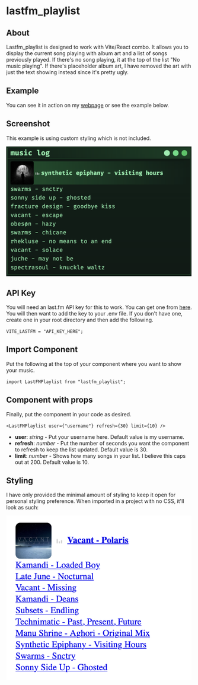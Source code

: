 # lastfm_playlist

## About

Lastfm_playlist is designed to work with Vite/React combo. It allows you to display the current song playing with album art and a list of songs previously played. If there's no song playing, it at the top of the list "No music playing". If there's placeholder album art, I have removed the art with just the text showing instead since it's pretty ugly.

## Example

You can see it in action on my [webpage](https://vagabond.sh) or see the example below.

## Screenshot

This example is using custom styling which is not included.

<img src="./example.png" width="500px" alt="styled example"/>

## API Key

You will need an last.fm API key for this to work. You can get one from [here](https://www.last.fm/api/account/create).
You will then want to add the key to your .env file. If you don't have one, create one in your root directory and then add the following.

```tsx
VITE_LASTFM = "API_KEY_HERE";
```

## Import Component

Put the following at the top of your component where you want to show your music.

```tsx
import LastFMPlaylist from "lastfm_playlist";
```

## Component with props

Finally, put the component in your code as desired.

```tsx
<LastFMPlaylist user={"username"} refresh={30} limit={10} />
```

- **user**: _string_ - Put your username here. Default value is my username.
- **refresh**: _number_ - Put the number of seconds you want the component to refresh to keep the list updated. Default value is 30.
- **limit**: _number_ - Shows how many songs in your list. I believe this caps out at 200. Default value is 10.

## Styling

I have only provided the minimal amount of styling to keep it open for personal styling preference. When imported in a project with no CSS, it'll look as such:

<img src="./example_nostyle.png" width="500px" alt="unstyled example"/>
